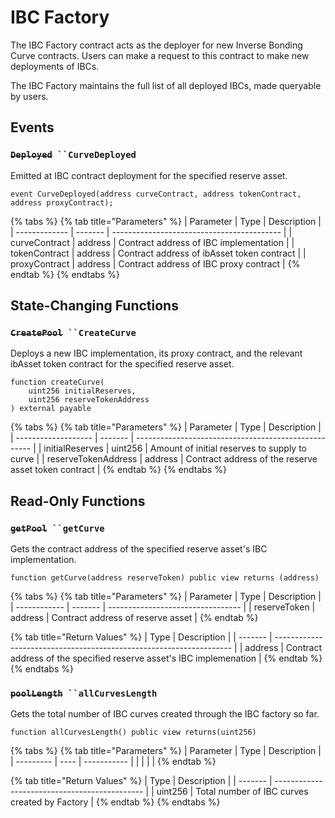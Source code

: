 # IBC Factory

The IBC Factory contract acts as the deployer for new Inverse Bonding Curve contracts. Users can make a request to this contract to make new deployments of IBCs.&#x20;

The IBC Factory maintains the full list of all deployed IBCs, made queryable by users.&#x20;



## Events

### ~~`Deployed`~~` ``CurveDeployed`

Emitted at IBC contract deployment for the specified reserve asset.&#x20;

```solidity
event CurveDeployed(address curveContract, address tokenContract, address proxyContract);
```

{% tabs %}
{% tab title="Parameters" %}
| Parameter     | Type    | Description                                |
| ------------- | ------- | ------------------------------------------ |
| curveContract | address | Contract address of IBC implementation     |
| tokenContract | address | Contract address of ibAsset token contract |
| proxyContract | address | Contract address of IBC proxy contract     |
{% endtab %}
{% endtabs %}



## State-Changing Functions

### ~~`CreatePool`~~` ``CreateCurve`

Deploys a new IBC implementation, its proxy contract, and the relevant ibAsset token contract for the specified reserve asset.&#x20;

```solidity
function createCurve(
    uint256 initialReserves, 
    uint256 reserveTokenAddress
) external payable
```

{% tabs %}
{% tab title="Parameters" %}
| Parameter           | Type    | Description                                          |
| ------------------- | ------- | ---------------------------------------------------- |
| initialReserves     | uint256 | Amount of initial reserves to supply to curve        |
| reserveTokenAddress | address | Contract address of the reserve asset token contract |
{% endtab %}
{% endtabs %}



## Read-Only Functions

### ~~`getPool`~~` ``getCurve`

Gets the contract address of the specified reserve asset's IBC implementation.&#x20;

```solidity
function getCurve(address reserveToken) public view returns (address)
```

{% tabs %}
{% tab title="Parameters" %}
| Parameter    | Type    | Description                       |
| ------------ | ------- | --------------------------------- |
| reserveToken | address | Contract address of reserve asset |
{% endtab %}

{% tab title="Return Values" %}
| Type    | Description                                                         |
| ------- | ------------------------------------------------------------------- |
| address | Contract address of the specified reserve asset's IBC implemenation |
{% endtab %}
{% endtabs %}



### ~~`poolLength`~~` ``allCurvesLength`

Gets the total number of IBC curves created through the IBC factory so far.&#x20;

```solidity
function allCurvesLength() public view returns(uint256)
```

{% tabs %}
{% tab title="Parameters" %}
| Parameter | Type | Description |
| --------- | ---- | ----------- |
|           |      |             |
{% endtab %}

{% tab title="Return Values" %}
| Type    | Description                                   |
| ------- | --------------------------------------------- |
| uint256 | Total number of IBC curves created by Factory |
{% endtab %}
{% endtabs %}
